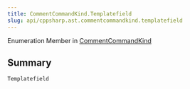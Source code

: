 ```yaml
---
title: CommentCommandKind.Templatefield
slug: api/cppsharp.ast.commentcommandkind.templatefield
---
```

Enumeration Member in [CommentCommandKind](/api/cppsharp/ast/commentcommandkind)

## Summary



```csharp
Templatefield
```

